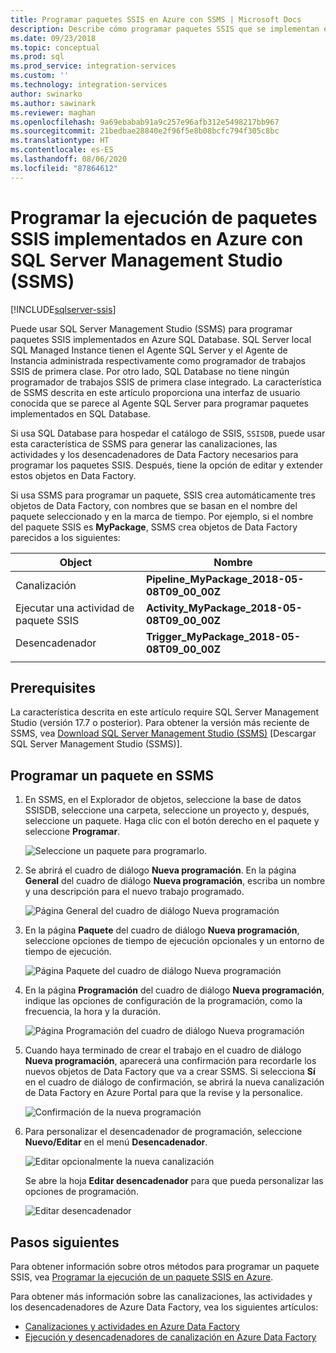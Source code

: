 ```yaml
---
title: Programar paquetes SSIS en Azure con SSMS | Microsoft Docs
description: Describe cómo programar paquetes SSIS que se implementan en Azure SQL Database usando el comando Schedule en SQL Server Management Studio (SSMS).
ms.date: 09/23/2018
ms.topic: conceptual
ms.prod: sql
ms.prod_service: integration-services
ms.custom: ''
ms.technology: integration-services
author: swinarko
ms.author: sawinark
ms.reviewer: maghan
ms.openlocfilehash: 9a69ebabab91a9c257e96afb312e5498217bb967
ms.sourcegitcommit: 21bedbae28840e2f96f5e8b08bcfc794f305c8bc
ms.translationtype: HT
ms.contentlocale: es-ES
ms.lasthandoff: 08/06/2020
ms.locfileid: "87864612"
---
```

# <a name="schedule-the-execution-of-ssis-packages-deployed-in-azure-with-sql-server-management-studio-ssms"></a>Programar la ejecución de paquetes SSIS implementados en Azure con SQL Server Management Studio (SSMS)

[!INCLUDE[sqlserver-ssis](../../includes/applies-to-version/sqlserver-ssis.md)]



Puede usar SQL Server Management Studio (SSMS) para programar paquetes SSIS implementados en Azure SQL Database. SQL Server local SQL Managed Instance tienen el Agente SQL Server y el Agente de Instancia administrada respectivamente como programador de trabajos SSIS de primera clase. Por otro lado, SQL Database no tiene ningún programador de trabajos SSIS de primera clase integrado. La característica de SSMS descrita en este artículo proporciona una interfaz de usuario conocida que se parece al Agente SQL Server para programar paquetes implementados en SQL Database.

Si usa SQL Database para hospedar el catálogo de SSIS, `SSISDB`, puede usar esta característica de SSMS para generar las canalizaciones, las actividades y los desencadenadores de Data Factory necesarios para programar los paquetes SSIS. Después, tiene la opción de editar y extender estos objetos en Data Factory.

Si usa SSMS para programar un paquete, SSIS crea automáticamente tres objetos de Data Factory, con nombres que se basan en el nombre del paquete seleccionado y en la marca de tiempo. Por ejemplo, si el nombre del paquete SSIS es **MyPackage**, SSMS crea objetos de Data Factory parecidos a los siguientes:

| Object | Nombre |
|---|---|
| Canalización | **Pipeline_MyPackage_2018-05-08T09_00_00Z** |
| Ejecutar una actividad de paquete SSIS | **Activity_MyPackage_2018-05-08T09_00_00Z** |
| Desencadenador | **Trigger_MyPackage_2018-05-08T09_00_00Z** |
|||

## <a name="prerequisites"></a>Prerequisites

La característica descrita en este artículo require SQL Server Management Studio (versión 17.7 o posterior). Para obtener la versión más reciente de SSMS, vea [Download SQL Server Management Studio (SSMS)](../../ssms/download-sql-server-management-studio-ssms.md) [Descargar SQL Server Management Studio (SSMS)].

## <a name="schedule-a-package-in-ssms"></a>Programar un paquete en SSMS

1. En SSMS, en el Explorador de objetos, seleccione la base de datos SSISDB, seleccione una carpeta, seleccione un proyecto y, después, seleccione un paquete. Haga clic con el botón derecho en el paquete y seleccione **Programar**.

    ![Seleccione un paquete para programarlo.](media/ssis-azure-schedule-packages-ssms/schedule-ssms-image1-schedule.png)

2. Se abrirá el cuadro de diálogo **Nueva programación**. En la página **General** del cuadro de diálogo **Nueva programación**, escriba un nombre y una descripción para el nuevo trabajo programado.

    ![Página General del cuadro de diálogo Nueva programación](media/ssis-azure-schedule-packages-ssms/schedule-ssms-image2-new-schedule.png)

3. En la página **Paquete** del cuadro de diálogo **Nueva programación**, seleccione opciones de tiempo de ejecución opcionales y un entorno de tiempo de ejecución.

    ![Página Paquete del cuadro de diálogo Nueva programación](media/ssis-azure-schedule-packages-ssms/schedule-ssms-image3-new-schedule2.png)

4. En la página **Programación** del cuadro de diálogo **Nueva programación**, indique las opciones de configuración de la programación, como la frecuencia, la hora y la duración.

    ![Página Programación del cuadro de diálogo Nueva programación](media/ssis-azure-schedule-packages-ssms/schedule-ssms-image4-new-schedule3.png)

5. Cuando haya terminado de crear el trabajo en el cuadro de diálogo **Nueva programación**, aparecerá una confirmación para recordarle los nuevos objetos de Data Factory que va a crear SSMS. Si selecciona **Sí** en el cuadro de diálogo de confirmación, se abrirá la nueva canalización de Data Factory en Azure Portal para que la revise y la personalice.

    ![Confirmación de la nueva programación](media/ssis-azure-schedule-packages-ssms/schedule-ssms-image5-confirmation.png)

6. Para personalizar el desencadenador de programación, seleccione **Nuevo/Editar** en el menú **Desencadenador**.

    ![Editar opcionalmente la nueva canalización](media/ssis-azure-schedule-packages-ssms/schedule-ssms-image6-edit.png)

    Se abre la hoja **Editar desencadenador** para que pueda personalizar las opciones de programación.

    ![Editar desencadenador](media/ssis-azure-schedule-packages-ssms/schedule-ssms-image7-edit2.png)

## <a name="next-steps"></a>Pasos siguientes

Para obtener información sobre otros métodos para programar un paquete SSIS, vea [Programar la ejecución de un paquete SSIS en Azure](ssis-azure-schedule-packages.md).

Para obtener más información sobre las canalizaciones, las actividades y los desencadenadores de Azure Data Factory, vea los siguientes artículos:
-   [Canalizaciones y actividades en Azure Data Factory](https://docs.microsoft.com/azure/data-factory/concepts-pipelines-activities)
-   [Ejecución y desencadenadores de canalización en Azure Data Factory](https://docs.microsoft.com/azure/data-factory/concepts-pipeline-execution-triggers)
